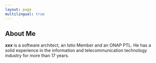 ```yaml
---
layout: page
multilingual: true
---
```


## About Me

**_xxx_** is a software architect, an Istio Member and an ONAP PTL. He has a solid experience in the information and telecommunication technology industry for more than 17 years.
